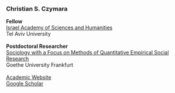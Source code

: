 
### Christian S. Czymara

**Fellow** <br>
[Israel Academy of Sciences and Humanities](https://www.academy.ac.il/RichText/GeneralPage.aspx?nodeId=1620) <br>
Tel Aviv University <br>
<br>
**Postdoctoral Researcher** <br>
[Sociology with a Focus on Methods of Quantitative Empirical Social Research](https://www.goethe-university-frankfurt.de/75840234/czymara) <br>
Goethe University Frankfurt <br>
<br>
[Academic Website](https://czymara.com/) <br>
[Google Scholar](https://scholar.google.de/citations?user=khPqHmgAAAAJ)
